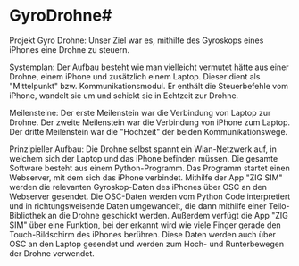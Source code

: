 # GyroDrohne#

Projekt Gyro Drohne:
Unser Ziel war es, mithilfe des Gyroskops eines iPhones eine Drohne zu steuern.

Systemplan:
Der Aufbau besteht wie man vielleicht vermutet hätte aus einer Drohne, einem iPhone und zusätzlich einem Laptop. Dieser dient als "Mittelpunkt" bzw. Kommunikationsmodul. Er enthält die Steuerbefehle vom iPhone, wandelt sie um und schickt sie in Echtzeit zur Drohne.

Meilensteine:
Der erste Meilenstein war die Verbindung von Laptop zur Drohne.
Der zweite Meilenstein war die Verbindung von iPhone zum Laptop.
Der dritte Meilenstein war die "Hochzeit" der beiden Kommunikationswege.

Prinzipieller Aufbau:
Die Drohne selbst spannt ein Wlan-Netzwerk auf, in welchem sich der Laptop und das iPhone befinden müssen. Die gesamte Software besteht aus einem Python-Programm.
Das Programm startet einen Webserver, mit dem sich das iPhone verbindet. Mithilfe der App "ZIG SIM" werden die relevanten Gyroskop-Daten des iPhones über OSC an den Webserver gesendet. Die OSC-Daten werden vom Python Code interpretiert und in richtungsweisende Daten umgewandelt, die dann mithilfe einer Tello-Bibliothek an die Drohne geschickt werden.
Außerdem verfügt die App "ZIG SIM" über eine Funktion, bei der erkannt wird wie viele Finger gerade den Touch-Bildschirm des iPhones berühren. Diese Daten werden auch über OSC an den Laptop gesendet und werden zum Hoch- und Runterbewegen der Drohne verwendet.
